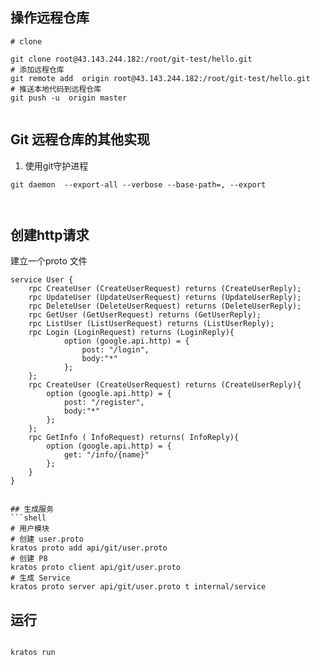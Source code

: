 ## 操作远程仓库
```shell
# clone 

git clone root@43.143.244.182:/root/git-test/hello.git
# 添加远程仓库
git remote add  origin root@43.143.244.182:/root/git-test/hello.git
# 推送本地代码到远程仓库
git push -u  origin master


```
## Git 远程仓库的其他实现
1. 使用git守护进程
```shell
git daemon  --export-all --verbose --base-path=, --export



```
## 创建http请求
建立一个proto 文件
```cgo
service User {
	rpc CreateUser (CreateUserRequest) returns (CreateUserReply);
	rpc UpdateUser (UpdateUserRequest) returns (UpdateUserReply);
	rpc DeleteUser (DeleteUserRequest) returns (DeleteUserReply);
	rpc GetUser (GetUserRequest) returns (GetUserReply);
	rpc ListUser (ListUserRequest) returns (ListUserReply);
	rpc Login (LoginRequest) returns (LoginReply){
			option (google.api.http) = {
				post: "/login",
				body:"*"
			};
	};
	rpc CreateUser (CreateUserRequest) returns (CreateUserReply){
		option (google.api.http) = {
			post: "/register",
			body:"*"
		};
	};
	rpc GetInfo ( InfoRequest) returns( InfoReply){
		option (google.api.http) = {
			get: "/info/{name}"
		};
	}
}


## 生成服务
```shell
# 用户模块
# 创建 user.proto
kratos proto add api/git/user.proto
# 创建 P8
kratos proto client api/git/user.proto
# 生成 Service
kratos proto server api/git/user.proto t internal/service
```
## 运行
```shell

kratos run
```
